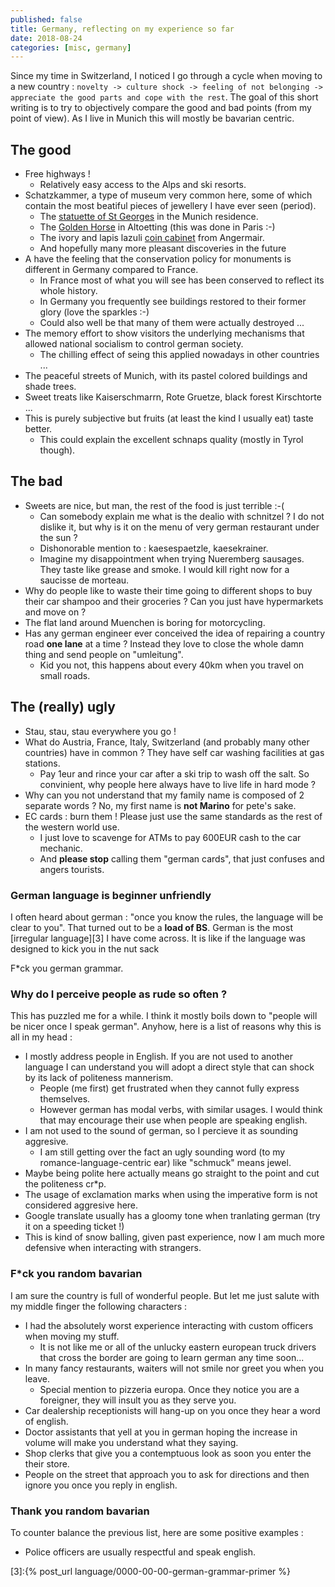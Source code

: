 ```yaml
---
published: false
title: Germany, reflecting on my experience so far
date: 2018-08-24
categories: [misc, germany]
---
```


Since my time in Switzerland, I noticed I go through a cycle when moving to a new country : `novelty -> culture shock -> feeling of not belonging -> appreciate the good parts and cope with the rest`.
The goal of this short writing is to try to objectively compare the good and bad points (from my point of view).
As I live in Munich this will mostly be bavarian centric.

## The good

* Free highways !
  * Relatively easy access to the Alps and ski resorts.
* Schatzkammer, a type of museum very common here, some of which contain the most beatiful pieces of jewellery I have ever seen (period).
  * The [statuette of St Georges][0] in the Munich residence.
  * The [Golden Horse][1] in Altoetting (this was done in Paris :-)
  * The ivory and lapis lazuli [coin cabinet][2] from Angermair.
  * And hopefully many more pleasant discoveries in the future
* A have the feeling that the conservation policy for monuments is different in Germany compared to France.
  * In France most of what you will see has been conserved to reflect its whole history.
  * In Germany you frequently see buildings restored to their former glory (love the sparkles :-)
  * Could also well be that many of them were actually destroyed ...
* The memory effort to show visitors the underlying mechanisms that allowed national socialism to control german society.
  * The chilling effect of seing this applied nowadays in other countries ...
* The peaceful streets of Munich, with its pastel colored buildings and shade trees.
* Sweet treats like Kaiserschmarrn, Rote Gruetze, black forest Kirschtorte ...
* This is purely subjective but fruits (at least the kind I usually eat) taste better.
  * This could explain the excellent schnaps quality (mostly in Tyrol though).


## The bad

* Sweets are nice, but man, the rest of the food is just terrible :-(
  * Can somebody explain me what is the dealio with schnitzel ? I do not dislike it, but why is it on the menu of very german restaurant under the sun ?
  * Dishonorable mention to : kaesespaetzle, kaesekrainer. 
  * Imagine my disappointment when trying Nueremberg sausages. They taste like grease and smoke. I would kill right now for a saucisse de morteau.
* Why do people like to waste their time going to different shops to buy their car shampoo and their groceries ? Can you just have hypermarkets and move on ?
* The flat land around Muenchen is boring for motorcycling.
* Has any german engineer ever conceived the idea of repairing a country road **one lane** at a time ? Instead they love to close the whole damn thing and send people on "umleitung".
  * Kid you not, this happens about every 40km when you travel on small roads.


## The (really) ugly

* Stau, stau, stau everywhere you go !
* What do Austria, France, Italy, Switzerland (and probably many other countries) have in common ? They have self car washing facilities at gas stations.
  * Pay 1eur and rince your car after a ski trip to wash off the salt. So convinient, why people here always have to live life in hard mode ?
* Why can you not understand that my family name is composed of 2 separate words ? No, my first name is **not Marino** for pete's sake.
* EC cards : burn them ! Please just use the same standards as the rest of the western world use.
  * I just love to scavenge for ATMs to pay 600EUR cash to the car mechanic.
  * And **please stop** calling them "german cards", that just confuses and angers tourists.

### German language is beginner unfriendly

I often heard about german : "once you know the rules, the language will be clear to you". 
That turned out to be a **load of BS**. German is the most [irregular language][3] I have come across.
It is like if the language was designed to kick you in the nut sack

F\*ck you german grammar.

### Why do I perceive people as rude so often ?

This has puzzled me for a while. I think it mostly boils down to "people will be nicer once I speak german".
Anyhow, here is a list of reasons why this is all in my head :

* I mostly address people in English. If you are not used to another language I can understand you will adopt a direct style that can shock by its lack of politeness mannerism.
  * People (me first) get frustrated when they cannot fully express themselves.
  * However german has modal verbs, with similar usages. I would think that may encourage their use when people are speaking english.
* I am not used to the sound of german, so I percieve it as sounding aggresive.
  * I am still getting over the fact an ugly sounding word (to my romance-language-centric ear) like "schmuck" means jewel.
* Maybe being polite here actually means go straight to the point and cut the politeness cr\*p.
* The usage of exclamation marks when using the imperative form is not considered aggresive here.
* Google translate usually has a gloomy tone when tranlating german (try it on a speeding ticket !)
* This is kind of snow balling, given past experience, now I am much more defensive when interacting with strangers.

### F\*ck you random bavarian

I am sure the country is full of wonderful people. But let me just salute with my middle finger the following characters :

* I had the absolutely worst experience interacting with custom officers when moving my stuff.
  * It is not like me or all of the unlucky eastern european truck drivers that cross the border are going to learn german any time soon...
* In many fancy restaurants, waiters will not smile nor greet you when you leave.
  * Special mention to pizzeria europa. Once they notice you are a foreigner, they will insult you as they serve you.
* Car dealership receptionists will hang-up on you once they hear a word of english.
* Doctor assistants that yell at you in german hoping the increase in volume will make you understand what they saying.
* Shop clerks that give you a contemptuous look as soon you enter the their store.
* People on the street that approach you to ask for directions and then ignore you once you reply in english.

### Thank you random bavarian

To counter balance the previous list, here are some positive examples :

* Police officers are usually respectful and speak english.

[0]:https://de.wikipedia.org/wiki/St.-Georgs-Statuette
[1]:https://de.wikipedia.org/wiki/Goldenes_R%C3%B6ssl
[2]:https://www.bayerisches-nationalmuseum.de/index.php?id=487&L=1%27&tx_paintingdb_pi%5Bp%5D=3&cHash=67f70d4caa29f5374288d807a3203370
[3]:{% post_url language/0000-00-00-german-grammar-primer %}

